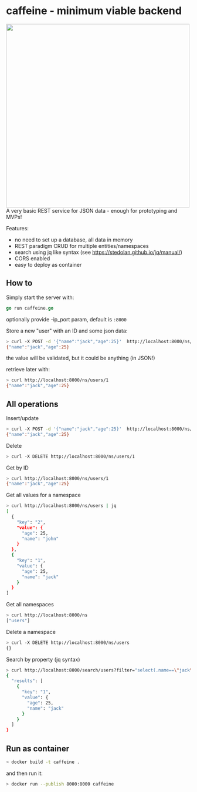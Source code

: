 # caffeine - minimum viable backend
<img src="http://www.rehacktive.net/caffeine_mug.jpg" width="500">
A very basic REST service for JSON data - enough for prototyping and MVPs!

Features:
- no need to set up a database, all data in memory
- REST paradigm CRUD for multiple entities/namespaces
- search using jq like syntax (see https://stedolan.github.io/jq/manual/)
- CORS enabled
- easy to deploy as container

## How to

Simply start the server with:

```go 
go run caffeine.go
```
optionally provide -ip_port param, default is `:8000`

Store a new "user" with an ID and some json data:

```sh
> curl -X POST -d '{"name":"jack","age":25}'  http://localhost:8000/ns/users/1
{"name":"jack","age":25}
```

the value will be validated, but it could be anything (in JSON!)

retrieve later with:

```sh
> curl http://localhost:8000/ns/users/1
{"name":"jack","age":25}
```

## All operations

Insert/update
```sh
> curl -X POST -d '{"name":"jack","age":25}'  http://localhost:8000/ns/users/1
{"name":"jack","age":25}
```

Delete
```sh
> curl -X DELETE http://localhost:8000/ns/users/1
```

Get by ID
```sh
> curl http://localhost:8000/ns/users/1
{"name":"jack","age":25}
```

Get all values for a namespace
```sh
> curl http://localhost:8000/ns/users | jq 
[
  {
    "key": "2",
    "value": {
      "age": 25,
      "name": "john"
    }
  },
  {
    "key": "1",
    "value": {
      "age": 25,
      "name": "jack"
    }
  }
]
```

Get all namespaces
```sh
> curl http://localhost:8000/ns
["users"]
```

Delete a namespace
```sh
> curl -X DELETE http://localhost:8000/ns/users
{}
```

Search by property (jq syntax)
```sh
> curl http://localhost:8000/search/users?filter="select(.name==\"jack\")"  | jq
{
  "results": [
    {
      "key": "1",
      "value": {
        "age": 25,
        "name": "jack"
      }
    }
  ]
}
```

## Run as container

```sh
> docker build -t caffeine .
```
and then run it:
```sh
> docker run --publish 8000:8000 caffeine
```
